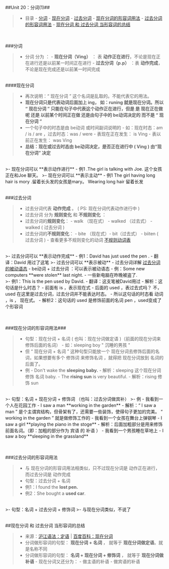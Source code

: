 ##Unit 20：分词(1)##

>- 目录
    - <a href="#A1" >分词</a>
        - <a href="#A2" >现在分词</a>
        - <a href="#A3" >过去分词</a>
        - <a href="#A4" >现在分词的形容词用法</a>
        - <a href="#A5" >过去分词的形容词用法</a>
        - <a href="#A6" >现在分词 和 过去分词 当形容词的总结</a>
    
    
<a id="A1"></a>    
<br/>
###分词
>- 分词 分为 ：
    - **现在分词（Ving）** ： 表 **动作正在进行**，不论是现在正在进行还是以前某一时间正在进行
    -  **过去分词（p.p）** ：表 **动作完成**，不论是现在完成还是以前某一时间完成
    

<a id="A2"></a>
<br/>
####现在分词
>- 再次说明：“ 现在分词 ” 这个名词是乱取的。不能代表它的用法。
>- **现在分词只是代表动词后面加上 ing， 如：runing 就是现在分词。所以 “ 现在分词 ” 只能在句子中代表这个动作正在进行，但是 是 现在正在做呢 还是 以前某个时间正在做 还是由句子中的 be动词决定的 而不是 “ 现在分词 ”**
>- 一个句子中的时态是由 be动词 或时间副词说明的
    - 如：现在时态：am / is / are ，过去时态：was / were 
    - 表现在正在发生： is Ving
    - 表以前正在发生： was Ving
>- **总结：现在或过去时态由 be动词决定，是否正在进行中 ( Ving ) 由“现在分词” 决定**

<br/>
>- 现在分词可以 **表示动作进行**
    - 例1 .The girl is talking with Joe. 这个女孩正在和Joe 聊天。
>- 现在分词可以 **表示主动**
    - 例1 The girl having long hair is mory .留着长头发的女孩是mary。
Wearing long hair 留着长发

<a id="A3"></a>
<br/>
###过去分词
>- 过去分词代表 **动作完成** 。 ( PS: 现在分词代表动作进行中 )
>- 过去分词 分为 **规则变化** 和 **不规则变化** ：
>- 过去分词的**规则变化**：
    - walk （现在式） - walked （过去式） - walked ( 过去分词 )
>- 过去分词的**不规则变化**：
    - bite （现在式）- bit（过去式） - biiten  ( 过去分词 )
    - 查看更多不规则变化的动词  <a href="http://baike.baidu.com/link?url=ptxjeoKBPHR46g5GiLTnztsce5z4nDK7nDdm5em5nD9pvcJFPmRvT6kb4IcFmPl0Tql07hCYC5w4xVpo_OJISa">不规则动词表</a>
    
<br/>
>- 过去分词可以 **表示动作完成**
    - 例1：David has just used the pen . 
        - 翻译：David 用过了这笔
>- 过去分词可以 **表示被动**
    - 过去分词详解 <a href="http://www.zybang.com/question/d749754d8bc2b9fd6ef5ec4a6080bcdb.html">过去分词的被动语态</a>
    - be动词 + 过去分词 ：可以表示被动语态
        - 例：Some new computers **were stolen** last night.
            - 一些新电脑在昨晚被盗了.
<br/>
>- 例1：This is the pen used by David.
    - 翻译：这支笔被David用过
    - 解析：这句话是什么时态？
        - 前面有 is ，表示现在式
        - 后面的 used ，表过去式吗？ 不，used 在这里是过去分词，过去分词并不能表达时态。
    - 所以这句话的时态看 动词 ，is ， 现在式。
    - 解析2：这句话的 used 是修饰前面的名词 pen ，used变成了个形容词 

<a id="A4"></a>    
<br/>
###现在分词的形容词用法###
>- 句型：现在分词 + 名词  ( 也叫：现在分词做定语 )（前面的现在分词来修饰后面的名词）
    - 如：sleeping boy " 沉睡的男孩 "
>- 但 “ 现在分词 + 名词  ” 这种句型只能放一个 现在分词去修饰后面的名词，如果想要有多个 修饰词 来修饰名词 ，就得把 现在分词放到 名词的后面了。
>- 例
    - Don't wake the **sleeping baby.**
        - 解析：sleeping 这个现在分词 修饰 名词 baby.
    - The **rising sun** is very beautiful.
        - 解析：rising 修饰 sun 
        
<br/>
>- 句型：名词 + 现在分词 + 修饰词 （也叫：过去分词做宾补）
>- 例
    - 我看到一个人在花园工作
        - I saw a man **working in the garden**
        - 解析：“ I saw a man ” 是个主谓宾结构，但骨架有了，还需要一些装饰，使得句子更加的完美。 “ working in the garden  ” 就是做修饰工作的
    - 我看到一个女孩在舞台上弹钢琴
        - I saw a girl **playing the piano in the stoge** 
        - 解析：后面加粗部分是用来修饰前面名词。（即：加粗的部分作为 宾语 的 补语 ）
    - 我看到一个男孩睡在草地上
        - I saw a boy **sleeping in the grassland**

<a id="A5"></a>        
<br/>
###过去分词的形容词用法
>- 与 现在分词的形容词用法相类似，只不过现在分词是 动作正在进行，而过去分词是 动作完成
>- 句型：过去分词 + 名词
>- 例1：I found the **lost pen.**
>- 例2：She bought a **used car**.

<br/>
>- 句型：名词 + 过去分词 + 修饰词 
>- 与现在分词类似，不说了


<a id="A6"></a>
<br/>
##现在分词 和 过去分词 当形容词的总结
>- 来源：<a href="http://www.hjenglish.com/new/p144082/">沪江语法：定语</a>  | <a href="http://baike.baidu.com/link?url=sJ2hPS-IU-iHHIUOxwtz52MZkEOwW-ajwzAW1z1AzdkxiohpvJKimW50zHwFpmBz0SKa440ztSjHqagdsBzPva#1_2">百度百科：现在分词</a>
>- 分词做形容词的句型： **现在分词 + 名词** ， 就等于 **现在分词做定语**。就是名称不同
>- 分词做形容词的句型： **名词 + 现在分词 + 修饰词** ， 就等于 **现在分词做补语** 
    - 现在分词又还分为：
        - 做主语的补语
        - 做宾语的补语